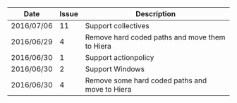 |Date      |Issue|Description                                                                                              |
|----------|-----|---------------------------------------------------------------------------------------------------------|
|2016/07/06|11   |Support collectives                                                                                      |
|2016/06/29|4    |Remove hard coded paths and move them to Hiera                                                           |
|2016/06/30|1    |Support actionpolicy                                                                                     |
|2016/06/30|2    |Support Windows                                                                                          |
|2016/06/30|4    |Remove some hard coded paths and move to Hiera                                                           |
